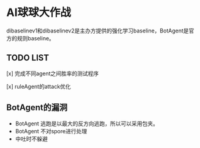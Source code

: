 # AI球球大作战
dibaselinev1和dibaselinev2是主办方提供的强化学习baseline，BotAgent是官方的规则baseline。

## TODO LIST 
[x] 完成不同agent之间胜率的测试程序

[x] ruleAgent的attack优化 

## BotAgent的漏洞
* BotAgent 逃跑是以最大的反方向逃跑，所以可以采用包夹。
* BotAgent 不对spore进行处理
* 中吐时不躲避
